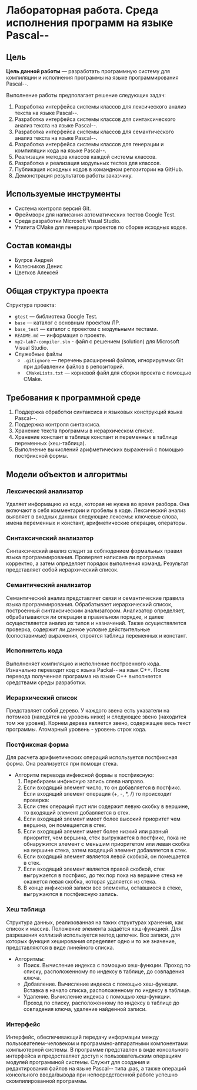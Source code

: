 # Лабораторная работа. Среда исполнения программ на языке Pascal--

## Цель

__Цель данной работы__ — разработать программную систему для компиляции и исполнения программы 
на языке программирования Pascal--.

Выполнение работы предполагает решение следующих задач:
1. Разработка интерфейса системы классов для лексического анализ текста на языке Pascal--.
2. Разработка интерфейса системы классов для cинтаксического анализ текста на языке Pascal--.
3. Разработка интерфейса системы классов для семантического анализ текста на языке Pascal--.
3. Разработка интерфейса системы классов для генерации и компиляции кода на языке Pascal--.
4. Реализация методов классов каждой системы классов.
5. Разработка и реализация модульных тестов для классов.
5. Публикация исходных кодов в командном репозитории на GitHub.
6. Демонстрация результатов работы заказчику.


## Используемые инструменты
- Система контроля версий Git.
- Фреймворк для написания автоматических тестов Google Test.
- Среда разработки Microsoft Visual Studio.
- Утилита CMake для генерации проектов по сборке исходных кодов.

## Состав команды
- Бугров Андрей
- Колесников Денис
- Цветков Алексей

## Общая структура проекта

Структура проекта:

  - `gtest` — библиотека Google Test.
  - `base` — каталог с основным проектом ЛР.
  - `base_test` — каталог с проектом с модульными тестами.
  - `README.md` — информация о проекте.
  - `mp2-lab7-compiler.sln` - файл с решением (solution) для Microsoft Visual Studio.
  - Служебные файлы
    - `.gitignore` — перечень расширений файлов, игнорируемых Git при добавлении файлов в репозиторий.
    - ` CMakeLists.txt` — корневой файл для сборки проекта с помощью CMake.



## Требования к программной среде

1. Поддержка обработки синтаксиса и языковых конструкций языка Pascal--.
2. Поддержка контроля синтаксиса.
3. Хранение текста программы в иерархическом списке.
4. Хранение констант в таблице констант и переменных в таблице переменных (хеш-таблица).
5. Выполнение вычислений арифметических выражений с помощью постфиксной формы.



## Модели объектов и алгоритмы

### Лексический анализатор
Удаляет информацию из кода, которая не нужна во время разбора. Она включают в себя комментарии и пробелы в коде.
Лексический анализ выявляет в входных данных следующие лексемы: ключевые слова, имена переменных и констант, арифметические операции, операторы.


### Синтаксический анализатор
Синтаксический анализ следит за соблюдением формальных правил языка программирования.
Проверяет написана ли программа корректно, а затем определяет порядок выполнения команд. 
Результат представляет собой иерархический список.


### Семантический анализатор
Семантический анализ представляет связи и семантические правила языка программирования.
Обрабатывает иерархический список, построенный синтаксическим анализатором. 
Анализатор определяет, обрабатываются ли операции в правильном порядке, и далее осуществляется анализ их типов и назначений.
Также осуществялется проверка, содержит ли данное условие действительные (сопоставимые) выражения, строятся таблица переменных и констант.

### Исполнитель кода
Выполненяет компиляцию и исполнение построенного кода. Изначально переводит код с языка Packal-- на язык C++. После перевода полученная программа на языке C++ выполняется средствами среды разработки.


### Иерархический список
Представляет собой дерево. У каждого звена есть указатели на потомков (находятся на уровень ниже) и следующее звено (находится том же уровне). Корнем дерева является звено, содержащее весь текст программы. Атомарный уровень - уровень строк кода.


### Постфиксная форма
Для расчета арифметических операций используется постфиксная форма. Она реализуется при помощи стека.

* Алгоритм перевода инфиксной формы в постфиксную:
  1. Перебираем инфиксную запись слева направо.
  2. Если входящий элемент число, то он добавляется в постфикс. Если входящий элемент операция (+, -, *, /) то происходит проверка:
  3. Если стек операций пуст или содержит левую скобку в вершине, то входящий элемент добавляется в стек. 
  4. Если входящий элемент имеет более высокий приоритет чем вершина, он помещается в стек. 
  5. Если входящий элемент имеет более низкий или равный приоритет, чем вершина, стек выгружается в постфикс, пока не обнаружится элемент с меньшим приоритетом или левая скобка на вершине стека, затем входящий элемент добавляется в стек.
  6. Если входящий элемент является левой скобкой, он помещается в стек.
  7. Если входящий элемент является правой скобкой, стек выгружается в постфикс, до тех пор пока на вершине стека не окажется левая скобка, которая удаляется из стека.
  8. В конце инфиксной записи все элементы, оставшиеся в стеке, выгружаются в постфиксную запись.


### Хеш таблица
Структура данных, реализованная на таких структурах хранения, как список и массив. Положение элемента задаётся хэш-функцией. Для разрешения коллизий используется метод цепочек. Все записи, для которых функция хеширования определяет одно и то же значение, представляются в виде линейного списка.

* Алгоритмы:
  - Поиск. Вычисление индекса с помощью хеш-функции. Проход по списку, расположенному по индексу в таблице, до совпадения ключа.
  - Добавление. Вычисление индекса с помощью хеш-функции. Вставка в начало списка, расположенному по индексу в таблице.
  - Удаление. Вычисление индекса с помощью хеш-функции. Проход по списку, расположенному по индексу в таблице до совпадения ключа, удаление найденной записи.

  
### Интерфейс
Интерфейс, обеспечивающий передачу информации между пользователем-человеком и программно-аппаратными компонентами компьютерной системы. В программе представлен в виде консольного интерфейса и предоставляет доступ к пользовательским операциям модулей программной системы.
Служит для создания и редактирования файлов на языке Pascal-- типа <name>.pas, а также операций консольного ввода/вывода при непосредственной работе успешно скомпилированной программы.
